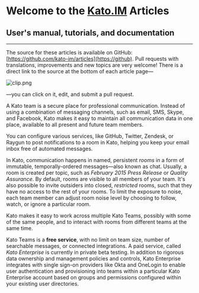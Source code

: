 # Welcome to the <a href="http://kato.im" target="_blank">Kato.IM</a> Articles

## User's manual, tutorials, and documentation

---

The source for these articles is available on GitHub: [https://github.com/kato-im/articles](https://github). Pull requests with translations, improvements and new topics are very welcome! There is a direct link to the source at the bottom of each article page&#8212;

![clip.png](https://in.kato.im/adb4d5daf04ac5e6c27803f83a77905b5e506790fc9dcb7e5cc89119e637060b/clip.png)

&#8212;you can click on it, edit, and submit a pull request.

A Kato team is a secure place for professional communication. Instead of using a combination of messaging channels, such as email, SMS, Skype, and Facebook, Kato makes it easy to maintain all communication data in one place, available to all present and future team members.

You can configure various services, like GitHub, Twitter, Zendesk, or Raygun to post notifications to a room in Kato, helping you keep your email inbox free of automated messages.

In Kato, communication happens in named, persistent _rooms_ in a form of immutable, temporally-ordered messages&#8212;also known as chat. Usually, a room is created per topic, such as _February 2015 Press Release_ or _Quality Assurance_. By default, rooms are visible to all members of your team. It's also possible to invite outsiders into closed, _restricted_ rooms, such that they have no access to the rest of your rooms. To limit the exposure to noise, each team member can adjust room noise level by choosing to follow, watch, or ignore a particular room.

Kato makes it easy to work across multiple Kato Teams, possibly with some of the same people, and to interact with rooms from different teams at the same time.

Kato Teams is a **free service**, with no limit on team size, number of searchable messages, or connected integrations. A paid service, called _Kato Enterprise_ is currently in private beta testing. In addition to rigorous data ownership and management policies and controls, Kato Enterprise integrates with single sign-on providers like Okta and OneLogin to enable user authentication and provisioning into teams within a particular Kato Enterprise account based on groups and permissions configured within your existing user directories.
